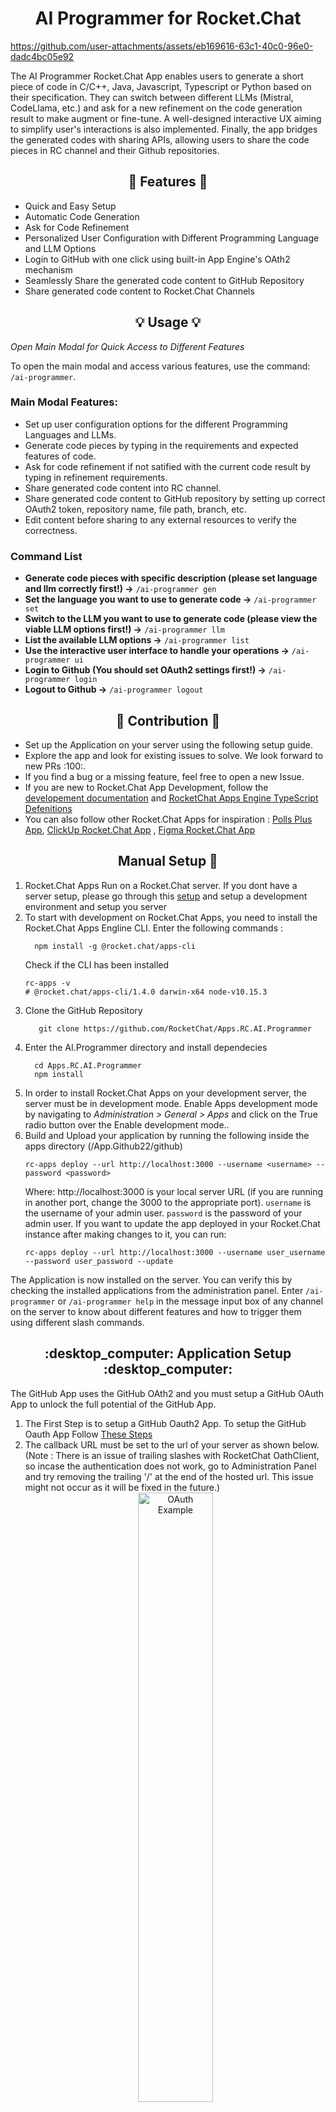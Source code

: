 <h1 align='center'>AI Programmer for Rocket.Chat</h1>


https://github.com/user-attachments/assets/eb169616-63c1-40c0-96e0-dadc4bc05e92


The AI Programmer Rocket.Chat App enables users to generate a short piece of code in C/C++, Java, Javascript, Typescript or Python based on their specification. They can switch between different LLMs (Mistral, CodeLlama, etc.) and ask for a new refinement on the code generation result to make augment or fine-tune. A well-designed interactive UX aiming to simplify user's interactions is also implemented. Finally, the app bridges the generated codes with sharing APIs, allowing users to share the code pieces in RC channel and their Github repositories.
<h2 align='center'>🚀 Features 🚀</h2>
<ul>
  <li>Quick and Easy Setup</li> 
  <li>Automatic Code Generation</li> 
  <li>Ask for Code Refinement</li> 
  <li>Personalized User Configuration with Different Programming Language and LLM Options</li> 
  <li>Login to GitHub with one click using built-in App Engine's OAth2 mechanism</li>
  <li>Seamlessly Share the generated code content to GitHub Repository</li>
  <li>Share generated code content to Rocket.Chat Channels</li>
</ul>

<h2 align="center">💡 Usage 💡</h2>

<p style="font-size: 1em;"><em>Open Main Modal for Quick Access to Different Features</em></p>

<p>To open the main modal and access various features, use the command: <code>/ai-programmer</code>.</p>


### Main Modal Features:

- Set up user configuration options for the different Programming Languages and LLMs.
- Generate code pieces by typing in the requirements and expected features of code.
- Ask for code refinement if not satified with the current code result by typing in refinement requirements.
- Share generated code content into RC channel.
- Share generated code content to GitHub repository by setting up correct OAuth2 token, repository name, file path, branch, etc.
- Edit content before sharing to any external resources to verify the correctness.


### Command List

<ul>
    <li><strong>Generate code pieces with specific description (please set language and llm correctly first!) →</strong> <code>/ai-programmer gen</code></li>
    <li><strong>Set the language you want to use to generate code →</strong> <code>/ai-programmer set</code></li>
    <li><strong>Switch to the LLM you want to use to generate code (please view the viable LLM options first!) →</strong> <code>/ai-programmer llm</code></li>
    <li><strong>List the available LLM options →</strong> <code>/ai-programmer list</code></li>
    <li><strong>Use the interactive user interface to handle your operations →</strong> <code>/ai-programmer ui</code></li>
    <li><strong>Login to Github (You should set OAuth2 settings first!) →</strong> <code>/ai-programmer login</code></li>
    <li><strong>Logout to Github →</strong> <code>/ai-programmer logout</code></li>
</ul>


<h2 align='center'>🚀 Contribution 🚀</h2>

<ul>
  <li>Set up the Application on your server using the following setup guide.</li>
 <li>Explore the app and look for existing issues to solve. We look forward to new PRs :100:.</li>
 <li>If you find a bug or a missing feature, feel free to open a new Issue.</li>
 <li>If you are new to Rocket.Chat App Development, follow the <a href="https://developer.rocket.chat/apps-engine/rocket.chat-apps-engine">developement documentation</a> and <a href="https://rocketchat.github.io/Rocket.Chat.Apps-engine/">RocketChat Apps Engine TypeScript Defenitions</a></li>
  <li>You can also follow other Rocket.Chat Apps for inspiration : <a href="https://github.com/Poll-Plus/rocket.chat.app-poll">Polls Plus App</a>, <a href="https://github.com/RocketChat/Apps.ClickUp">ClickUp Rocket.Chat App</a> , <a href="https://github.com/RocketChat/Apps.Figma">Figma Rocket.Chat App</a>
</ul>




<h2 align='center'> Manual Setup 🐳 </h2>

<ol>
  <li>Rocket.Chat Apps Run on a Rocket.Chat server. If you dont have a server setup, please go through this <a href="https://developer.rocket.chat/rocket.chat/rocket-chat-environment-setup">setup</a> and setup a development environment and setup you server</li> 
  <li>To start with development on Rocket.Chat Apps, you need to install the Rocket.Chat Apps Engline CLI. Enter the following commands : </li>
  
  ``` 
    npm install -g @rocket.chat/apps-cli
  ```
  
  Check if the CLI has been installed 
  
  ```
  rc-apps -v
# @rocket.chat/apps-cli/1.4.0 darwin-x64 node-v10.15.3
  ```
  
  <li>Clone the GitHub Repository</li>
    
 ```
    git clone https://github.com/RocketChat/Apps.RC.AI.Programmer
 ```
  
  <li>Enter the AI.Programmer directory and install dependecies</li>
  
  ```
    cd Apps.RC.AI.Programmer
    npm install
  ```
  
  <li>In order to install Rocket.Chat Apps on your development server, the server must be in development mode. Enable Apps development mode by navigating to <i>Administration > General > Apps</i> and click on the True radio button over the Enable development mode..</li>
  
  <li>Build and Upload your application by running the following inside the apps directory (/App.Github22/github) </li>
  
  ```
  rc-apps deploy --url http://localhost:3000 --username <username> --password <password>
  ```
  
  Where:
  http://localhost:3000 is your local server URL (if you are running in another port, change the 3000 to the appropriate port).
  `username` is the username of your admin user.
  `password` is the password of your admin user.
  If you want to update the app deployed in your Rocket.Chat instance after making changes to it, you can run:
  
  ```
  rc-apps deploy --url http://localhost:3000 --username user_username --password user_password --update
  ```
</ol>

The Application is now installed on the server. You can verify this by checking the installed applications from the administration panel.
Enter `/ai-programmer` or  `/ai-programmer help` in the message input box of any channel on the server to know about different features and how to trigger them using different slash commands.

<h2 align='center'>:desktop_computer: Application Setup :desktop_computer:</h2>

<p>The GitHub App uses the GitHub OAth2 and you must setup a GitHub OAuth App to unlock the full potential of the GitHub App.</p>

<ol>
<li>The First Step is to setup a GitHub Oauth2 App. To setup the GitHub Oauth App Follow <a href="https://docs.github.com/en/developers/apps/building-oauth-apps/creating-an-oauth-app">These Steps</a>
</li> 
<li>
The callback URL must be set to the url of your server as shown below. (Note : There is an issue of trailing slashes with RocketChat OathClient, so incase the authentication does not work, go to Administration Panel and try removing the trailing '/' at the end of the hosted url. This issue might not occur as it will be fixed in the future.)
<div align="center">
 <img src="https://user-images.githubusercontent.com/70485812/180335941-f77ff2f9-272c-4716-a0fd-b50a2648e2de.png" alt="OAuth Example" width="50%"/>
 </div>
</li>


<li>
Once the GitHub OAuth app is setup, open the GitHub Application Settings and enter the GitHub App OAuth Client Id and Client Secret over here.

<div align="center">
<img src="https://github.com/user-attachments/assets/7609f317-025c-4760-8685-9b590192bfbc" alt="OAuth Setting Example" width="70%"/>
<div>
</li>
</ol>

The users can login to GitHub by entering the slash command `/github login` and then clicking on the `Login` button.

Users are logged out after a week but the users can also logout at any time by entering `/github logout`.

